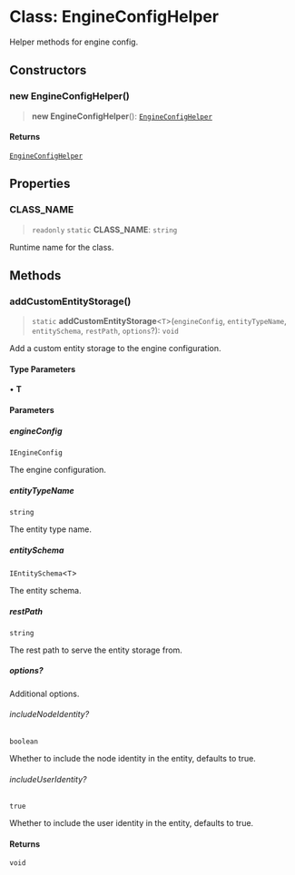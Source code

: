 # Class: EngineConfigHelper

Helper methods for engine config.

## Constructors

### new EngineConfigHelper()

> **new EngineConfigHelper**(): [`EngineConfigHelper`](EngineConfigHelper.md)

#### Returns

[`EngineConfigHelper`](EngineConfigHelper.md)

## Properties

### CLASS\_NAME

> `readonly` `static` **CLASS\_NAME**: `string`

Runtime name for the class.

## Methods

### addCustomEntityStorage()

> `static` **addCustomEntityStorage**\<`T`\>(`engineConfig`, `entityTypeName`, `entitySchema`, `restPath`, `options`?): `void`

Add a custom entity storage to the engine configuration.

#### Type Parameters

• **T**

#### Parameters

##### engineConfig

`IEngineConfig`

The engine configuration.

##### entityTypeName

`string`

The entity type name.

##### entitySchema

`IEntitySchema`\<`T`\>

The entity schema.

##### restPath

`string`

The rest path to serve the entity storage from.

##### options?

Additional options.

###### includeNodeIdentity?

`boolean`

Whether to include the node identity in the entity, defaults to true.

###### includeUserIdentity?

`true`

Whether to include the user identity in the entity, defaults to true.

#### Returns

`void`
